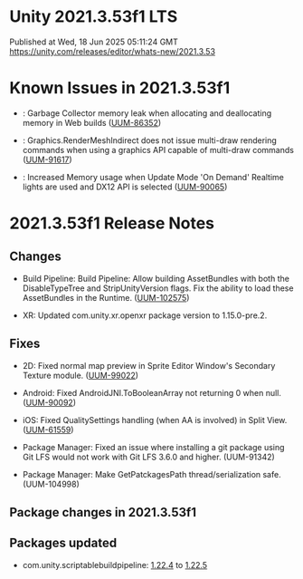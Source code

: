# Unity 2021.3.53f1 LTS
Published at Wed, 18 Jun 2025 05:11:24 GMT  
https://unity.com/releases/editor/whats-new/2021.3.53

# Known Issues in 2021.3.53f1

- : Garbage Collector memory leak when allocating and deallocating memory in Web builds
    ([UUM-86352](https://issuetracker.unity3d.com/issues/garbage-collector-memory-leak-when-allocating-and-deallocating-memory-in-web-builds))

- : Graphics.RenderMeshIndirect does not issue multi-draw rendering commands when using a graphics API capable of multi-draw commands
    ([UUM-91617](https://issuetracker.unity3d.com/issues/graphics-dot-rendermeshindirect-does-not-issue-multi-draw-rendering-commands-when-using-a-graphics-api-capable-of-multi-draw-commands))

- : Increased Memory usage when Update Mode 'On Demand' Realtime lights are used and DX12 API is selected
    ([UUM-90065](https://issuetracker.unity3d.com/issues/increased-memory-usage-when-update-mode-on-demand-realtime-lights-are-used-and-dx12-api-is-selected))



# 2021.3.53f1 Release Notes

## Changes

- Build Pipeline: Build Pipeline: Allow building AssetBundles with both the DisableTypeTree and StripUnityVersion flags. Fix the ability to load these AssetBundles in the Runtime.
    ([UUM-102575](https://issuetracker.unity3d.com/issues/an-error-is-thrown-when-building-assetbundles-with-disablewritetypetree-and-stripunityversion-flags))

- XR: Updated com.unity.xr.openxr package version to 1.15.0-pre.2.



## Fixes

- 2D: Fixed normal map preview in Sprite Editor Window's Secondary Texture module.
    ([UUM-99022](https://issuetracker.unity3d.com/issues/normal-maps-are-rendered-differently-in-sprite-editor-when-compared-to-the-inspector-preview))

- Android: Fixed AndroidJNI.ToBooleanArray not returning 0 when null.
    ([UUM-90092](https://issuetracker.unity3d.com/issues/android-androidjni-dot-tobooleanarray-returns-a-random-non-zero-value-instead-of-intptr-dot-zero-when-the-method-argument-is-null))

- iOS: Fixed QualitySettings handling \(when AA is involved\) in Split View.
    ([UUM-61559](https://issuetracker.unity3d.com/issues/ios-game-view-resolution-is-altered-when-changing-between-quality-levels-that-have-a-different-anti-aliasing-setting-on-ipad-with-split-view-active))

- Package Manager: Fixed an issue where installing a git package using Git LFS would not work with Git LFS 3.6.0 and higher.
    (UUM-91342)

- Package Manager: Make GetPatckagesPath thread/serialization safe.
    (UUM-104998)




## Package changes in 2021.3.53f1

## Packages updated

- com.unity.scriptablebuildpipeline: [1.22.4](https://docs.unity3d.com/Packages/com.unity.scriptablebuildpipeline@1.22//changelog/CHANGELOG.html) to [1.22.5](https://docs.unity3d.com/Packages/com.unity.scriptablebuildpipeline@1.22//changelog/CHANGELOG.html)
